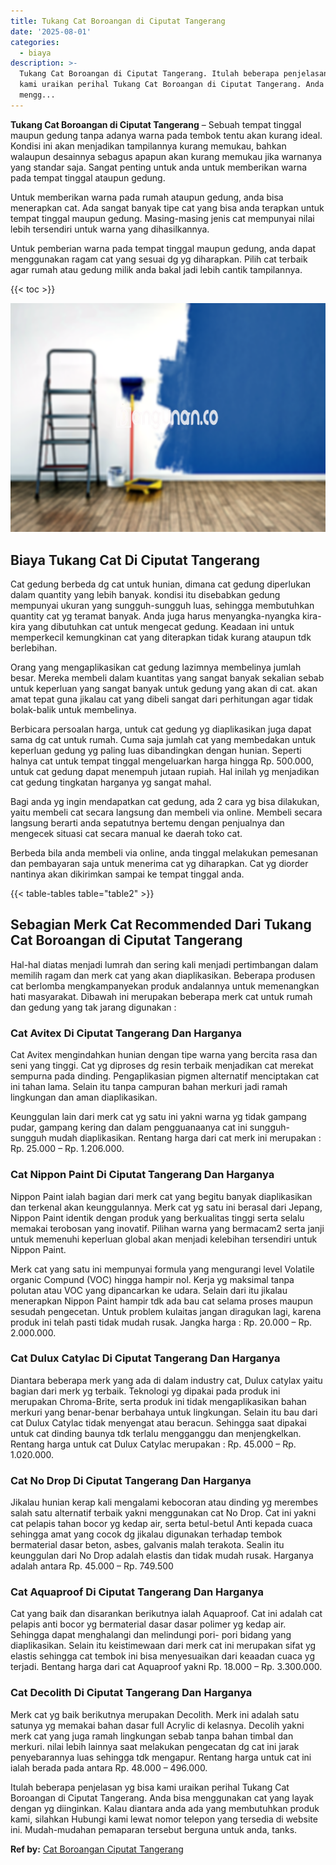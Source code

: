 ```yaml
---
title: Tukang Cat Boroangan di Ciputat Tangerang
date: '2025-08-01'
categories:
  - biaya
description: >-
  Tukang Cat Boroangan di Ciputat Tangerang. Itulah beberapa penjelasan yg bisa
  kami uraikan perihal Tukang Cat Boroangan di Ciputat Tangerang. Anda bisa
  mengg...
---
```


**Tukang Cat Boroangan di Ciputat Tangerang** – Sebuah tempat tinggal maupun gedung tanpa adanya warna pada tembok tentu akan kurang ideal. Kondisi ini akan menjadikan tampilannya kurang memukau, bahkan walaupun desainnya sebagus apapun akan kurang memukau jika warnanya yang standar saja. Sangat penting untuk anda untuk memberikan warna pada tempat tinggal ataupun gedung.

Untuk memberikan warna pada rumah ataupun gedung, anda bisa menerapkan cat. Ada sangat banyak tipe cat yang bisa anda terapkan untuk tempat tinggal maupun gedung. Masing-masing jenis cat mempunyai nilai lebih tersendiri untuk warna yang dihasilkannya.

Untuk pemberian warna pada tempat tinggal maupun gedung, anda dapat menggunakan ragam cat yang sesuai dg yg diharapkan. Pilih cat terbaik agar rumah atau gedung milik anda bakal jadi lebih cantik tampilannya.

{{< toc >}}

![Tukang Cat Boroangan di Ciputat Tangerang](/images/jasa-cat-murah11.png)

## Biaya Tukang Cat Di Ciputat Tangerang

Cat gedung berbeda dg cat untuk hunian, dimana cat gedung diperlukan dalam quantity yang lebih banyak. kondisi itu disebabkan gedung mempunyai ukuran yang sungguh-sungguh luas, sehingga membutuhkan quantity cat yg teramat banyak. Anda juga harus menyangka-nyangka kira-kira yang dibutuhkan cat untuk mengecat gedung. Keadaan ini untuk memperkecil kemungkinan cat yang diterapkan tidak kurang ataupun tdk berlebihan.

Orang yang mengaplikasikan cat gedung lazimnya membelinya jumlah besar. Mereka membeli dalam kuantitas yang sangat banyak sekalian sebab untuk keperluan yang sangat banyak untuk gedung yang akan di cat. akan amat tepat guna jikalau cat yang dibeli sangat dari perhitungan agar tidak bolak-balik untuk membelinya.

Berbicara persoalan harga, untuk cat gedung yg diaplikasikan juga dapat sama dg cat untuk rumah. Cuma saja jumlah cat yang membedakan untuk keperluan gedung yg paling luas dibandingkan dengan hunian. Seperti halnya cat untuk tempat tinggal mengeluarkan harga hingga Rp. 500.000, untuk cat gedung dapat menempuh jutaan rupiah. Hal inilah yg menjadikan cat gedung tingkatan harganya yg sangat mahal.

Bagi anda yg ingin mendapatkan cat gedung, ada 2 cara yg bisa dilakukan, yaitu membeli cat secara langsung dan membeli via online. Membeli secara langsung berarti anda sepatutnya bertemu dengan penjualnya dan mengecek situasi cat secara manual ke daerah toko cat.

Berbeda bila anda membeli via online, anda tinggal melakukan pemesanan dan pembayaran saja untuk menerima cat yg diharapkan. Cat yg diorder nantinya akan dikirimkan sampai ke tempat tinggal anda.

{{< table-tables table="table2" >}}

## Sebagian Merk Cat Recommended Dari Tukang Cat Boroangan di Ciputat Tangerang

Hal-hal diatas menjadi lumrah dan sering kali menjadi pertimbangan dalam memilih ragam dan merk cat yang akan diaplikasikan. Beberapa produsen cat berlomba mengkampanyekan produk andalannya untuk memenangkan hati masyarakat. Dibawah ini merupakan beberapa merk cat untuk rumah dan gedung yang tak jarang digunakan :

### Cat Avitex Di Ciputat Tangerang Dan Harganya

Cat Avitex mengindahkan hunian dengan tipe warna yang bercita rasa dan seni yang tinggi. Cat yg diproses dg resin terbaik menjadikan cat merekat sempurna pada dinding. Pengaplikasian pigmen alternatif menciptakan cat ini tahan lama. Selain itu tanpa campuran bahan merkuri jadi ramah lingkungan dan aman diaplikasikan.

Keunggulan lain dari merk cat yg satu ini yakni warna yg tidak gampang pudar, gampang kering dan dalam pengguanaanya cat ini sungguh-sungguh mudah diaplikasikan. Rentang harga dari cat merk ini merupakan : Rp. 25.000 – Rp. 1.206.000.

### Cat Nippon Paint Di Ciputat Tangerang Dan Harganya

Nippon Paint ialah bagian dari merk cat yang begitu banyak diaplikasikan dan terkenal akan keunggulannya. Merk cat yg satu ini berasal dari Jepang, Nippon Paint identik dengan produk yang berkualitas tinggi serta selalu memakai terobosan yang inovatif. Pilihan warna yang bermacam2 serta janji untuk memenuhi keperluan global akan menjadi kelebihan tersendiri untuk Nippon Paint.

Merk cat yang satu ini mempunyai formula yang mengurangi level Volatile organic Compund (VOC) hingga hampir nol. Kerja yg maksimal tanpa polutan atau VOC yang dipancarkan ke udara. Selain dari itu jikalau menerapkan Nippon Paint hampir tdk ada bau cat selama proses maupun sesudah pengecetan. Untuk problem kulaitas jangan diragukan lagi, karena produk ini telah pasti tidak mudah rusak. Jangka harga : Rp. 20.000 – Rp. 2.000.000.

### Cat Dulux Catylac Di Ciputat Tangerang Dan Harganya

Diantara beberapa merk yang ada di dalam industry cat, Dulux catylax yaitu bagian dari merk yg terbaik. Teknologi yg dipakai pada produk ini merupakan Chroma-Brite, serta produk ini tidak mengaplikasikan bahan merkuri yang benar-benar berbahaya untuk lingkungan. Selain itu bau dari cat Dulux Catylac tidak menyengat atau beracun. Sehingga saat dipakai untuk cat dinding baunya tdk terlalu mengganggu dan menjengkelkan. Rentang harga untuk cat Dulux Catylac merupakan : Rp. 45.000 – Rp. 1.020.000.

### Cat No Drop Di Ciputat Tangerang Dan Harganya

Jikalau hunian kerap kali mengalami kebocoran atau dinding yg merembes salah satu alternatif terbaik yakni menggunakan cat No Drop. Cat ini yakni cat pelapis tahan bocor yg kedap air, serta betul-betul Anti kepada cuaca sehingga amat yang cocok dg jikalau digunakan terhadap tembok bermaterial dasar beton, asbes, galvanis malah terakota. Sealin itu keunggulan dari No Drop adalah elastis dan tidak mudah rusak. Harganya adalah antara Rp. 45.000 – Rp. 749.500

### Cat Aquaproof Di Ciputat Tangerang Dan Harganya

Cat yang baik dan disarankan berikutnya ialah Aquaproof. Cat ini adalah cat pelapis anti bocor yg bermaterial dasar dasar polimer yg kedap air. Sehingga dapat menghalangi dan melindungi pori- pori bidang yang diaplikasikan. Selain itu keistimewaan dari merk cat ini merupakan sifat yg elastis sehingga cat tembok ini bisa menyesuaikan dari keaadan cuaca yg terjadi. Bentang harga dari cat Aquaproof yakni Rp. 18.000 – Rp. 3.300.000.

### Cat Decolith Di Ciputat Tangerang Dan Harganya

Merk cat yg baik berikutnya merupakan Decolith. Merk ini adalah satu satunya yg memakai bahan dasar full Acrylic di kelasnya. Decolih yakni merk cat yang juga ramah lingkungan sebab tanpa bahan timbal dan merkuri. nilai lebih lainnya saat melakukan pengecatan dg cat ini jarak penyebarannya luas sehingga tdk mengapur. Rentang harga untuk cat ini ialah berada pada antara Rp. 48.000 – 496.000.

Itulah beberapa penjelasan yg bisa kami uraikan perihal Tukang Cat Boroangan di Ciputat Tangerang. Anda bisa menggunakan cat yang layak dengan yg diinginkan. Kalau diantara anda ada yang membutuhkan produk kami, silahkan Hubungi kami lewat nomor telepon yang tersedia di website ini. Mudah-mudahan pemaparan tersebut berguna untuk anda, tanks.

**Ref by:** [Cat Boroangan Ciputat Tangerang](https://id.wikipedia.org/wiki/Cat)
